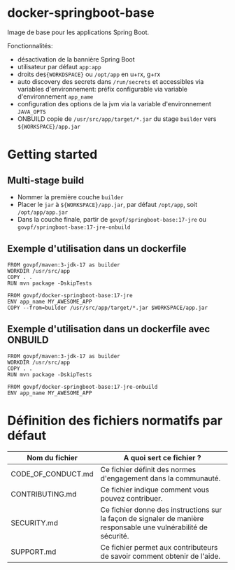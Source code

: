 # docker-springboot-base

Image de base pour les applications Spring Boot.

Fonctionnalités:
- désactivation de la bannière Spring Boot
- utilisateur par défaut `app:app`
- droits de`${WORKDSPACE}` ou `/opt/app` en u+rx, g+rx
- auto discovery des secrets dans `/run/secrets` et accessibles via variables d'environnement: préfix configurable via variable d'environnement `app_name`
- configuration des options de la jvm via la variable d'environnement `JAVA_OPTS`
- ONBUILD copie de `/usr/src/app/target/*.jar` du stage `builder` vers `${WORKSPACE}/app.jar`

# Getting started

## Multi-stage build

- Nommer la première couche `builder`
- Placer le `jar` à `${WORKSPACE}/app.jar`, par défaut `/opt/app`, soit `/opt/app/app.jar`
- Dans la couche finale, partir de `govpf/springboot-base:17-jre` ou `govpf/springboot-base:17-jre-onbuild`

## Exemple d'utilisation dans un dockerfile

```
FROM govpf/maven:3-jdk-17 as builder
WORKDIR /usr/src/app
COPY . .
RUN mvn package -DskipTests

FROM govpf/docker-springboot-base:17-jre
ENV app_name MY_AWESOME_APP
COPY --from=builder /usr/src/app/target/*.jar $WORKSPACE/app.jar
```

## Exemple d'utilisation dans un dockerfile avec ONBUILD

```
FROM govpf/maven:3-jdk-17 as builder
WORKDIR /usr/src/app
COPY . .
RUN mvn package -DskipTests

FROM govpf/docker-springboot-base:17-jre-onbuild
ENV app_name MY_AWESOME_APP
```

# Définition des fichiers normatifs par défaut

| Nom du fichier     | A quoi sert ce fichier ?                                                                                          |
| ------------------ | ----------------------------------------------------------------------------------------------------------------- |
| CODE_OF_CONDUCT.md | Ce fichier définit des normes d'engagement dans la communauté.                                                    |
| CONTRIBUTING.md    | Ce fichier indique comment vous pouvez contribuer.                                                                |
| SECURITY.md        | Ce fichier donne des instructions sur la façon de signaler de manière responsable une vulnérabilité de sécurité.  |
| SUPPORT.md         | Ce fichier permet aux contributeurs de savoir comment obtenir de l'aide.                                          |


